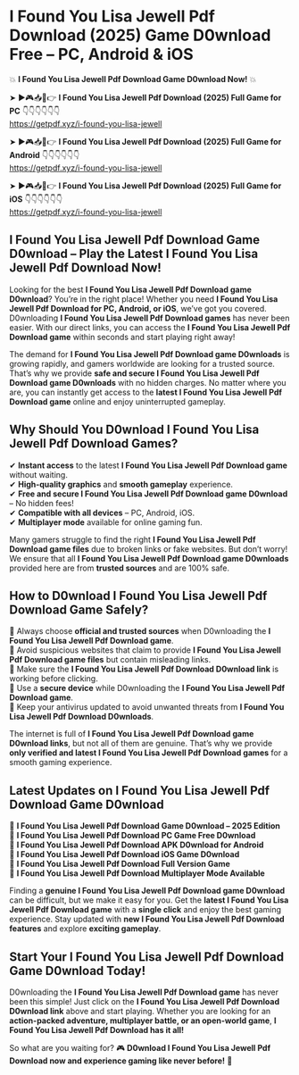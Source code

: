 # I Found You Lisa Jewell Pdf Download (2025) Game D0wnload Free – PC, Android & iOS

💥 **I Found You Lisa Jewell Pdf Download Game D0wnload Now!** 💥  

➤ ►🎮📥📱👉 **I Found You Lisa Jewell Pdf Download (2025) Full Game for PC** 👇👇👇👇👇👇  
https://getpdf.xyz/i-found-you-lisa-jewell  

➤ ►🎮📥📱👉 **I Found You Lisa Jewell Pdf Download (2025) Full Game for Android** 👇👇👇👇👇👇  
https://getpdf.xyz/i-found-you-lisa-jewell  

➤ ►🎮📥📱👉 **I Found You Lisa Jewell Pdf Download (2025) Full Game for iOS** 👇👇👇👇👇👇  
https://getpdf.xyz/i-found-you-lisa-jewell  

## I Found You Lisa Jewell Pdf Download Game D0wnload – Play the Latest I Found You Lisa Jewell Pdf Download Now!

Looking for the best **I Found You Lisa Jewell Pdf Download game D0wnload**? You’re in the right place! Whether you need **I Found You Lisa Jewell Pdf Download for PC, Android, or iOS**, we’ve got you covered. D0wnloading **I Found You Lisa Jewell Pdf Download games** has never been easier. With our direct links, you can access the **I Found You Lisa Jewell Pdf Download game** within seconds and start playing right away!  

The demand for **I Found You Lisa Jewell Pdf Download game D0wnloads** is growing rapidly, and gamers worldwide are looking for a trusted source. That’s why we provide **safe and secure I Found You Lisa Jewell Pdf Download game D0wnloads** with no hidden charges. No matter where you are, you can instantly get access to the **latest I Found You Lisa Jewell Pdf Download game** online and enjoy uninterrupted gameplay.  

## **Why Should You D0wnload I Found You Lisa Jewell Pdf Download Games?**  

✔ **Instant access** to the latest **I Found You Lisa Jewell Pdf Download game** without waiting.  
✔ **High-quality graphics** and **smooth gameplay** experience.  
✔ **Free and secure I Found You Lisa Jewell Pdf Download game D0wnload** – No hidden fees!  
✔ **Compatible with all devices** – PC, Android, iOS.  
✔ **Multiplayer mode** available for online gaming fun.  

Many gamers struggle to find the right **I Found You Lisa Jewell Pdf Download game files** due to broken links or fake websites. But don’t worry! We ensure that all **I Found You Lisa Jewell Pdf Download game D0wnloads** provided here are from **trusted sources** and are 100% safe.  

## **How to D0wnload I Found You Lisa Jewell Pdf Download Game Safely?**  

📌 Always choose **official and trusted sources** when D0wnloading the **I Found You Lisa Jewell Pdf Download game**.  
📌 Avoid suspicious websites that claim to provide **I Found You Lisa Jewell Pdf Download game files** but contain misleading links.  
📌 Make sure the **I Found You Lisa Jewell Pdf Download D0wnload link** is working before clicking.  
📌 Use a **secure device** while D0wnloading the **I Found You Lisa Jewell Pdf Download game**.  
📌 Keep your antivirus updated to avoid unwanted threats from **I Found You Lisa Jewell Pdf Download D0wnloads**.  

The internet is full of **I Found You Lisa Jewell Pdf Download game D0wnload links**, but not all of them are genuine. That’s why we provide **only verified and latest I Found You Lisa Jewell Pdf Download games** for a smooth gaming experience.  

## **Latest Updates on I Found You Lisa Jewell Pdf Download Game D0wnload**  

🔹 **I Found You Lisa Jewell Pdf Download Game D0wnload – 2025 Edition**  
🔹 **I Found You Lisa Jewell Pdf Download PC Game Free D0wnload**  
🔹 **I Found You Lisa Jewell Pdf Download APK D0wnload for Android**  
🔹 **I Found You Lisa Jewell Pdf Download iOS Game D0wnload**  
🔹 **I Found You Lisa Jewell Pdf Download Full Version Game**  
🔹 **I Found You Lisa Jewell Pdf Download Multiplayer Mode Available**  

Finding a **genuine I Found You Lisa Jewell Pdf Download game D0wnload** can be difficult, but we make it easy for you. Get the **latest I Found You Lisa Jewell Pdf Download game** with a **single click** and enjoy the best gaming experience. Stay updated with **new I Found You Lisa Jewell Pdf Download features** and explore **exciting gameplay**.  

## **Start Your I Found You Lisa Jewell Pdf Download Game D0wnload Today!**  

D0wnloading the **I Found You Lisa Jewell Pdf Download game** has never been this simple! Just click on the **I Found You Lisa Jewell Pdf Download D0wnload link** above and start playing. Whether you are looking for an **action-packed adventure, multiplayer battle, or an open-world game**, **I Found You Lisa Jewell Pdf Download has it all!**  

So what are you waiting for? 🎮 **D0wnload I Found You Lisa Jewell Pdf Download now and experience gaming like never before!** 🚀  